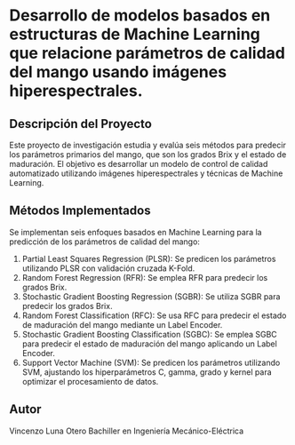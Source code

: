 # Desarrollo de modelos basados en estructuras de Machine Learning que relacione parámetros de calidad del mango usando imágenes hiperespectrales. 
## Descripción del Proyecto
Este proyecto de investigación estudia y evalúa seis métodos para predecir los parámetros primarios del mango, que son los grados Brix y el estado de maduración. El objetivo es desarrollar un modelo de control de calidad automatizado utilizando imágenes hiperespectrales y técnicas de Machine Learning.
## Métodos Implementados
Se implementan seis enfoques basados en Machine Learning para la predicción de los parámetros de calidad del mango:
1. Partial Least Squares Regression (PLSR): Se predicen los parámetros utilizando PLSR con validación cruzada K-Fold.
2. Random Forest Regression (RFR): Se emplea RFR para predecir los grados Brix.
3. Stochastic Gradient Boosting Regression (SGBR): Se utiliza SGBR para predecir los grados Brix.
4. Random Forest Classification (RFC): Se usa RFC para predecir el estado de maduración del mango mediante un Label Encoder.
5. Stochastic Gradient Boosting Classification (SGBC): Se emplea SGBC para predecir el estado de maduración del mango aplicando un Label Encoder.
6. Support Vector Machine (SVM): Se predicen los parámetros utilizando SVM, ajustando los hiperparámetros C, gamma, grado y kernel para optimizar el procesamiento de datos.
## Autor
Vincenzo Luna Otero
Bachiller en Ingeniería Mecánico-Eléctrica

